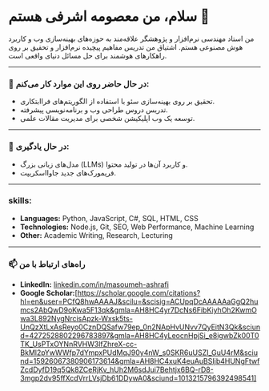 # سلام، من معصومه اشرفی هستم 👋

<p>
  من استاد مهندسی نرم‌افزار و پژوهشگر علاقه‌مند به حوزه‌های بهینه‌سازی وب و کاربرد هوش مصنوعی هستم. اشتیاق من تدریس مفاهیم پیچیده نرم‌افزار و تحقیق بر روی راهکارهای هوشمند برای حل مسائل دنیای واقعی است.
</p>

---

### 🔭 در حال حاضر روی این موارد کار می‌کنم:
- تحقیق بر روی بهینه‌سازی سئو با استفاده از الگوریتم‌های فراابتکاری.
- تدریس دروس طراحی وب و برنامه‌نویسی پیشرفته.
- توسعه یک وب اپلیکیشن شخصی برای مدیریت مقالات علمی.

---

### 🌱 در حال یادگیری:
- مدل‌های زبانی بزرگ (LLMs) و کاربرد آن‌ها در تولید محتوا.
- فریمورک‌های جدید جاوااسکریپت.

---

###  skills:
- **Languages:** Python, JavaScript, C#, SQL, HTML, CSS
- **Technologies:** Node.js, Git, SEO, Web Performance, Machine Learning
- **Other:** Academic Writing, Research, Lecturing

---

### 📫 راه‌های ارتباط با من
- **LinkedIn:** [linkedin.com/in/masoumeh-ashrafi](https://www.linkedin.com/in/masoumeh-ashrafi)
- **Google Scholar:**[https://scholar.google.com/citations?hl=en&user=PCfQ8hwAAAAJ&scilu=&scisig=ACUpqDcAAAAAaGgQ2humcs2AbQwD9oKwa5F13qk&gmla=AH8HC4yr7DcNs6FibKiyhOh2KwmOwa3L892NygNrcisApzk-Wxsk5ts-UnQzXtLxAsReyo0CznDQSafw79ep_0n2NApHvUNvv7QyEitN3Qk&sciund=4272528802296783897&gmla=AH8HC4yLeocnHpjSi_e8igwbZk00T0TK_UsPTxOYNnRVHW3lfZhreX-cc-BkMl2pYwWWfp7dYmpxPUdMqJ90y4nW_s0SKR6uUSZI_GuU4rM&sciund=15926067380906173614&gmla=AH8HC4xuK4euAuBSIjb4HUNgFtwfZcdDyfD19q5Qk8ZCeRjKv_hUh2M6sdJui7Behtjx6BQ-rD8-3mgp2dv95ffXcdVrrLVsjDb61DDywA0&sciund=1013215796392498541]

